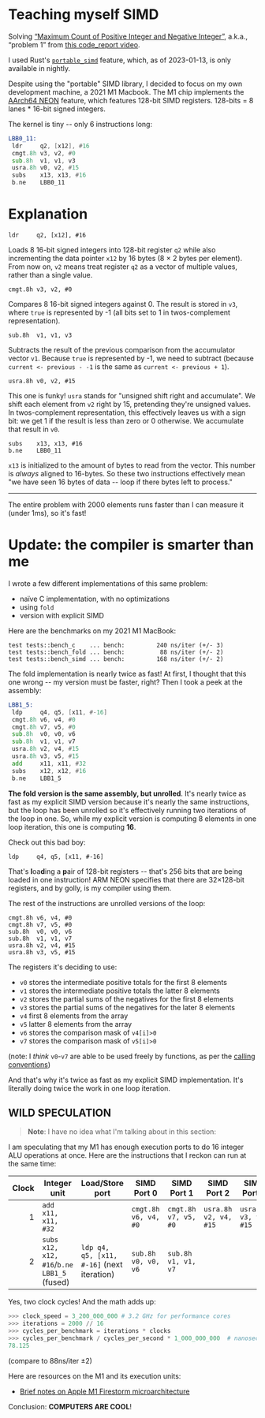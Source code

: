# Teaching myself SIMD

Solving [“Maximum Count of Positive Integer and Negative
Integer”][problem 1], a.k.a., “problem 1” from [this code_report
video][code_report].

I used Rust's [`portable_simd`][portable_simd] feature, which, as of 2023-01-13, is only
available in nightly.

Despite using the "portable" SIMD library, I decided to focus on my own
development machine, a 2021 M1 Macbook. The M1 chip implements the
[AArch64 NEON][Neon] feature, which features 128-bit SIMD registers.
128-bits = 8 lanes * 16-bit signed integers.

The kernel is tiny -- only 6 instructions long:

```asm
LBB0_11:
 ldr     q2, [x12], #16
 cmgt.8h v3, v2, #0
 sub.8h  v1, v1, v3
 usra.8h v0, v2, #15
 subs    x13, x13, #16
 b.ne    LBB0_11
```

# Explanation

    ldr     q2, [x12], #16

Loads 8 16-bit signed integers into 128-bit register `q2` while also
incrementing the data pointer `x12` by 16 bytes (8 × 2 bytes per
element). From now on, `v2` means treat register `q2` as a vector of
multiple values, rather than a single value.

    cmgt.8h v3, v2, #0

Compares 8 16-bit signed integers against 0. The result is stored in
`v3`, where `true` is represented by -1 (all bits set to 1 in
twos-complement representation).

    sub.8h  v1, v1, v3

Subtracts the result of the previous comparison from the accumulator
vector `v1`. Because `true` is represented by -1, we need to subtract
(because `current <- previous - -1` is the same as
`current <- previous + 1`).

    usra.8h v0, v2, #15

This one is funky! `usra` stands for "unsigned shift right and
accumulate". We shift each element from `v2` right by 15, pretending
they're unsigned values. In twos-complement representation, this
effectively leaves us with a sign bit: we get 1 if the result is less
than zero or 0 otherwise. We accumulate that result in `v0`.

    subs    x13, x13, #16
    b.ne    LBB0_11

`x13` is initialized to the amount of bytes to read from the vector.
This number is _always_ aligned to 16-bytes. So these two instructions
effectively mean "we have seen 16 bytes of data -- loop if there bytes
left to process."

---

The entire problem with 2000 elements runs faster than I can measure it
(under 1ms), so it's fast!

# Update: the compiler is smarter than me

I wrote a few different implementations of this same problem:

 - naïve C implementation, with no optimizations
 - using `fold`
 - version with explicit SIMD

Here are the benchmarks on my 2021 M1 MacBook:

```
test tests::bench_c    ... bench:         240 ns/iter (+/- 3)
test tests::bench_fold ... bench:          88 ns/iter (+/- 2)
test tests::bench_simd ... bench:         168 ns/iter (+/- 2)
```

The fold implementation is nearly twice as fast! At first, I thought
that this one wrong -- my version must be faster, right? Then I took
a peek at the assembly:

```asm
LBB1_5:
 ldp     q4, q5, [x11, #-16]
 cmgt.8h v6, v4, #0
 cmgt.8h v7, v5, #0
 sub.8h  v0, v0, v6
 sub.8h  v1, v1, v7
 usra.8h v2, v4, #15
 usra.8h v3, v5, #15
 add     x11, x11, #32
 subs    x12, x12, #16
 b.ne    LBB1_5
```

**The fold version is the same assembly, but unrolled**. It's nearly
twice as fast as my explicit SIMD version because it's nearly the same
instructions, but the loop has been unrolled so it's effectively running
two iterations of the loop in one. So, while my explicit version is
computing 8 elements in one loop iteration, this one is computing **16**.

Check out this bad boy:

    ldp     q4, q5, [x11, #-16]

That's **l**oa**d**ing a **p**air of 128-bit registers -- that's 256
bits that are being loaded in one instruction! ARM NEON specifies that
there are 32×128-bit registers, and by golly, is my compiler using them.

The rest of the instructions are unrolled versions of the loop:

    cmgt.8h v6, v4, #0
    cmgt.8h v7, v5, #0
    sub.8h  v0, v0, v6
    sub.8h  v1, v1, v7
    usra.8h v2, v4, #15
    usra.8h v3, v5, #15

The registers it's deciding to use:

 - `v0` stores the intermediate positive totals for the first 8 elements
 - `v1` stores the intermediate positive totals the latter 8 elements
 - `v2` stores the partial sums of the negatives for the first 8 elements
 - `v3` stores the partial sums of the negatives for the later 8 elements
 - `v4` first 8 elements from the array
 - `v5` latter 8 elements from the array
 - `v6` stores the comparison mask of `v4[i]>0`
 - `v7` stores the comparison mask of `v5[i]>0`

(note: I _think_ `v0`-`v7` are able to be used freely by functions, as
per the [calling conventions])

And that's why it's twice as fast as my explicit SIMD implementation.
It's literally doing twice the work in one loop iteration.


## WILD SPECULATION

> **Note**: I have no idea what I'm talking about in this section:

I am speculating that my M1 has enough execution ports to do 16 integer
ALU operations at once. Here are the instructions that I reckon can run
at the same time:

| Clock | Integer unit                               | Load/Store port                            | SIMD Port 0          | SIMD Port 1          | SIMD Port 2           | SIMD Port 3           |
|------:|--------------------------------------------|--------------------------------------------|----------------------|----------------------|-----------------------|-----------------------|
| 1     | `add x11, x11, #32`                        |                                            | `cmgt.8h v6, v4, #0` | `cmgt.8h v7, v5, #0` | `usra.8h v2, v4, #15` | `usra.8h v3, v5, #15` |
| 2     | `subs x12, x12, #16`/`b.ne LBB1_5` (fused) | `ldp q4, q5, [x11, #-16]` (next iteration) | `sub.8h  v0, v0, v6` | `sub.8h  v1, v1, v7` |                       |                       |

Yes, two clock cycles! And the math adds up:

```python
>>> clock_speed = 3_200_000_000 # 3.2 GHz for performance cores
>>> iterations = 2000 // 16
>>> cycles_per_benchmark = iterations * clocks
>>> cycles_per_benchmark / cycles_per_second * 1_000_000_000  # nanoseconds
78.125
```

(compare to 88ns/iter ±2)


Here are resources on the M1 and its execution units:

 - [Brief notes on Apple M1 Firestorm microarchitecture](https://github.com/ocxtal/insn_bench_aarch64/blob/master/optimization_notes_apple_m1.md#simdfp-domain)

Conclusion: **COMPUTERS ARE COOL**!

[problem 1]: https://leetcode.com/problems/maximum-count-of-positive-integer-and-negative-integer/
[code_report]:  https://youtu.be/U6I-Kwj-AvY
[portable_simd]: https://doc.rust-lang.org/std/simd/index.html
[Neon]: https://developer.arm.com/documentation/den0024/a/AArch64-Floating-point-and-NEON
[calling conventions]: https://developer.arm.com/documentation/102374/0101/Procedure-Call-Standard
